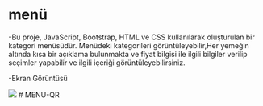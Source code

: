 # menü


-Bu proje, JavaScript, Bootstrap, HTML ve CSS kullanılarak oluşturulan bir kategori menüsüdür. Menüdeki kategorileri görüntüleyebilir,Her yemeğin altında kısa bir açıklama bulunmakta ve fiyat bilgisi ile ilgili bilgiler verilip seçimler yapabilir ve ilgili içeriği görüntüleyebilirsiniz.


-Ekran Görüntüsü

<img src="screen.gif" />
# MENU-QR
